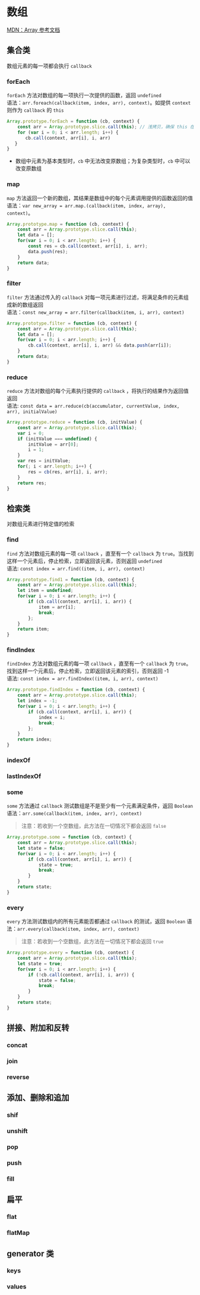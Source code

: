 
# 数组
[MDN：Array 参考文档](https://developer.mozilla.org/zh-CN/docs/Web/JavaScript/Reference/Global_Objects/Array)

## 集合类
数组元素的每一项都会执行 `callback`

### forEach
`forEach` 方法对数组的每一项执行一次提供的函数，返回 `undefined`  
语法：`arr.foreach(callback(item, index, arr), context)`。如提供 `context` 则作为 `callback` 的 `this`
``` js
Array.prototype.forEach = function (cb, context) {
    const arr = Array.prototype.slice.call(this); // 浅拷贝，确保 this 在 callback 中不被改变
    for (var i = 0; i < arr.length; i++) {
       cb.call(context, arr[i], i, arr)
   }
}
```
- 数组中元素为基本类型时，`cb` 中无法改变原数组；为复杂类型时，`cb` 中可以改变原数组


### map
`map` 方法返回一个新的数组，其结果是数组中的每个元素调用提供的函数返回的值     
语法：`var new_array = arr.map.(callback(item, index, array), context)`。
``` js
Array.prototype.map = function (cb, context) {
    const arr = Array.prototype.slice.call(this);
    let data = [];
    for(var i = 0; i < arr.length; i++) {
        const res = cb.call(context, arr[i], i, arr);
        data.push(res);
    }
    return data;
}
```

### filter
`filter` 方法通过传入的 `callback` 对每一项元素进行过滤，将满足条件的元素组成新的数组返回   
语法：`const new_array = arr.filter(callback(item, i, arr), context)`
``` js
Array.prototype.filter = function (cb, context) {
    const arr = Array.prototype.slice.call(this);
    let data = [];
    for(var i = 0; i < arr.length; i++) {
        cb.call(context, arr[i], i, arr) && data.push(arr[i]);
    }
    return data;
}

```
### reduce
`reduce` 方法对数组的每个元素执行提供的 `callback` ，将执行的结果作为返回值返回     
语法: `const data = arr.reduce(cb(accumulator, currentValue, index, arr), initialValue)`
``` js
Array.prototype.reduce = function (cb, initValue) {
    const arr = Array.prototype.slice.call(this);
    var i = 0;
    if (initValue === undefined) {
        initValue = arr[0];
        i = 1;
    }
    var res = initValue;
    for(; i < arr.length; i++) {
        res = cb(res, arr[i], i, arr);
    }
    return res;
}
```

## 检索类
对数组元素进行特定值的检索

### find
`find` 方法对数组元素的每一项 `callback` ，直至有一个 `callback` 为 `true`。当找到这样一个元素后，停止检索，立即返回该元素，否则返回 `undefined`    
语法: `const index = arr.find((item, i, arr), context)`
``` js
Array.prototype.find1 = function (cb, context) {
    const arr = Array.prototype.slice.call(this);
    let item = undefined;
    for(var i = 0; i < arr.length; i++) {
        if (cb.call(context, arr[i], i, arr)) {
            item = arr[i];
            break;
        };
    }
    return item;
}
```

### findIndex
`findIndex` 方法对数组元素的每一项 `callback` ，直至有一个 `callback` 为 `true`。找到这样一个元素后，停止检索，立即返回该元素的索引，否则返回 -1     
语法: `const index = arr.findIndex((item, i, arr), context)`
``` js
Array.prototype.findIndex = function (cb, context) {
    const arr = Array.prototype.slice.call(this);
    let index = -1;
    for(var i = 0; i < arr.length; i++) {
        if (cb.call(context, arr[i], i, arr)) {
            index = i;
            break;
        };
    }
    return index;
}
```
### indexOf
### lastIndexOf
### some
`some` 方法通过 `callback` 测试数组是不是至少有一个元素满足条件，返回 `Boolean`     
语法：`arr.some(callback(item, index, arr), context)`   
> 注意：若收到一个空数组，此方法在一切情况下都会返回 `false`
``` js
Array.prototype.some = function (cb, context) {
    const arr = Array.prototype.slice.call(this);
    let state = false;
    for(var i = 0; i < arr.length; i++) {
        if (cb.call(context, arr[i], i, arr)) {
            state = true;
            break;
        }
    }
    return state;
}
```

### every
`every` 方法测试数组内的所有元素能否都通过 `callback` 的测试，返回 `Boolean`
语法：`arr.every(callback(item, index, arr), context)`   
> 注意：若收到一个空数组，此方法在一切情况下都会返回 `true`
``` js
Array.prototype.every = function (cb, context) {
    const arr = Array.prototype.slice.call(this);
    let state = true;
    for(var i = 0; i < arr.length; i++) {
        if (!cb.call(context, arr[i], i, arr)) {
            state = false;
            break;
        }
    }
    return state;
}
```
## 拼接、附加和反转
### concat
### join
### reverse

## 添加、删除和追加
### shif
### unshift
### pop
### push
### fill


## 扁平

### flat
### flatMap

## generator 类

### keys
### values
